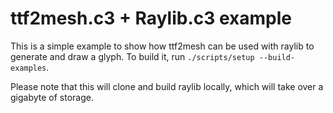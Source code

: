 # ttf2mesh.c3 + Raylib.c3 example
This is a simple example to show how ttf2mesh can be used with raylib to
generate and draw a glyph. To build it, run
`./scripts/setup --build-examples`.

Please note that this will clone and build raylib locally, which will
take over a gigabyte of storage.

